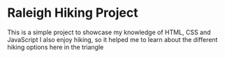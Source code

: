 # Raleigh Hiking Project

This is a simple project to showcase my knowledge of HTML, CSS and JavaScript
I also enjoy hiking, so it helped me to learn about the different hiking options here in the triangle